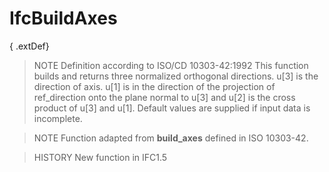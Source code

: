 # IfcBuildAxes

{ .extDef}<!-- end of definition -->
> NOTE  Definition according to ISO/CD 10303-42:1992
> This function builds and returns three normalized orthogonal directions. u[3] is the direction of axis. u[1] is in the direction of the projection of ref_direction onto the plane normal to u[3] and u[2] is the cross product of u[3] and u[1]. Default values are supplied if input data is incomplete.

> NOTE  Function adapted from **build_axes** defined in ISO 10303-42.

> HISTORY  New function in IFC1.5
